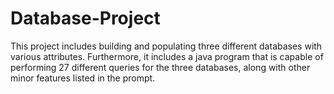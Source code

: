 # Database-Project
This project includes building and populating three different databases with various attributes. Furthermore, it includes a java program that is capable of performing 27 different queries for the three databases, along with other minor features listed in the prompt.
